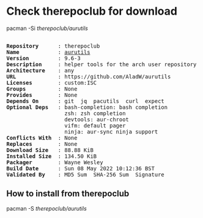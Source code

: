 # Check therepoclub for download

pacman -Si *therepoclub/aurutils*

<div class="highlight"><pre class="highlight"><text>
<b>Repository</b>      : therepoclub
<b>Name</b>            : <a href="../../x86_64/aurutils-9.6-3-any.pkg.tar.zst">aurutils</a>
<b>Version</b>         : 9.6-3
<b>Description</b>     : helper tools for the arch user repository
<b>Architecture</b>    : any
<b>URL</b>             : https://github.com/AladW/aurutils
<b>Licenses</b>        : custom:ISC
<b>Groups</b>          : None
<b>Provides</b>        : None
<b>Depends On</b>      : git  jq  pacutils  curl  expect
<b>Optional Deps</b>   : bash-completion: bash completion
                  zsh: zsh completion
                  devtools: aur-chroot
                  vifm: default pager
                  ninja: aur-sync ninja support
<b>Conflicts With</b>  : None
<b>Replaces</b>        : None
<b>Download Size</b>   : 88.88 KiB
<b>Installed Size</b>  : 134.50 KiB
<b>Packager</b>        : Wayne Wesley <wayne6324@gmail.com>
<b>Build Date</b>      : Sun 08 May 2022 10:12:36 BST
<b>Validated By</b>    : MD5 Sum  SHA-256 Sum  Signature
</text></pre></div>

## How to install from therepoclub

pacman -S *therepoclub/aurutils*
